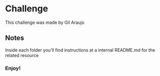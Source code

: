 # Challenge

This challenge was made by Gil Araujo

## Notes

Inside each folder you'll find instructions at a internal README.md for the related resource 

### Enjoy!
